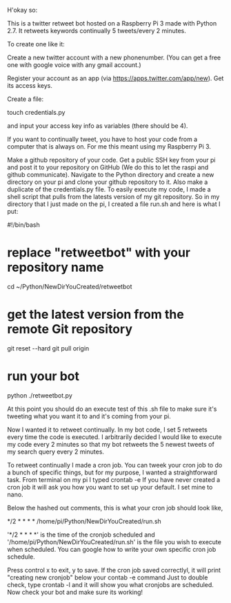 H'okay so:

This is a twitter retweet bot hosted on a Raspberry Pi 3 made with Python 2.7. It retweets keywords continually 5 tweets/every 2 minutes.


To create one like it:

Create a new twitter account with a new phonenumber. (You can get a free one with google voice with any gmail account.)

Register your account as an app (via https://apps.twitter.com/app/new).
Get its access keys.

Create a file: 

touch credentials.py 

and input your access key info as variables (there should be 4).

If you want to continually tweet, you have to host your code from a computer that is always on. 
For me this meant using my Raspberry Pi 3.

Make a github repository of your code. 
Get a public SSH key from your pi and post it to your repository on GitHub (We do this to let the raspi and github communicate).
Navigate to the Python directory and create a new directory on your pi and clone your github repository to it.
Also make a duplicate of the credentials.py file.
To easily execute my code, I made a shell script that pulls from the latests version of my git repository. So in my directory that I just made on the pi, I created a file run.sh and here is what I put:

   #!/bin/bash

  # replace "retweetbot" with your repository name
  cd ~/Python/NewDirYouCreated/retweetbot

  # get the latest version from the remote Git repository
  git reset --hard
  git pull origin

  # run your bot
  python ./retweetbot.py
  
At this point you should do an execute test of this .sh file to make sure it's tweeting what you want it to and it's coming from your pi.
  
Now I wanted it to retweet continually. In my bot code, I set 5 retweets every time the code is executed.
I arbitrarily decided I would like to execute my code every 2 minutes so that my bot retweets the 5 newest tweets of my search query every 2 minutes.
  
To retweet continually I made a cron job. You can tweek your cron job to do a bunch of specific things, but for my purpose, I wanted a straightforward task.
From terminal on my pi I typed crontab -e
If you have never created a cron job it will ask you how you want to set up your default. I set mine to nano.
  
Below the hashed out comments, this is what your cron job should look like,
  
  */2 * * * * /home/pi/Python/NewDirYouCreated/run.sh
  
'*/2 * * * *' is the time of the cronjob scheduled and '/home/pi/Python/NewDirYouCreated/run.sh' is the file you wish to execute when scheduled. You can google how to write your own specific cron job schedule.
  
Press control x to exit, y to save.
If the cron job saved correctlyl, it will print "creating new cronjob" below your contab -e command 
Just to double check, type crontab -l and it will show you what cronjobs are scheduled. 
Now check your bot and make sure its working!
 
 
